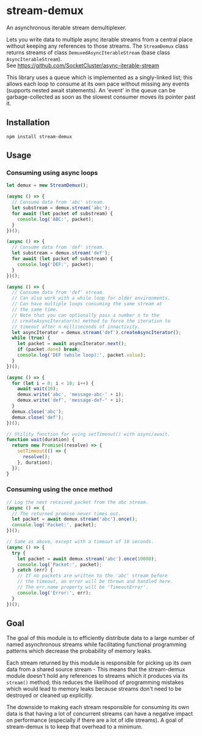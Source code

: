 # stream-demux
An asynchronous iterable stream demultiplexer.

Lets you write data to multiple async iterable streams from a central place without keeping any references to those streams.
The `StreamDemux` class returns streams of class `DemuxedAsyncIterableStream` (base class `AsyncIterableStream`).  
See https://github.com/SocketCluster/async-iterable-stream

This library uses a queue which is implemented as a singly-linked list; this allows each loop to consume at its own pace without missing any events (supports nested await statements). An 'event' in the queue can be garbage-collected as soon as the slowest consumer moves its pointer past it.

## Installation

```
npm install stream-demux
```

## Usage

### Consuming using async loops

```js
let demux = new StreamDemux();

(async () => {
  // Consume data from 'abc' stream.
  let substream = demux.stream('abc');
  for await (let packet of substream) {
    console.log('ABC:', packet);
  }
})();

(async () => {
  // Consume data from 'def' stream.
  let substream = demux.stream('def');
  for await (let packet of substream) {
    console.log('DEF:', packet);
  }
})();

(async () => {
  // Consume data from 'def' stream.
  // Can also work with a while loop for older environments.
  // Can have multiple loops consuming the same stream at
  // the same time.
  // Note that you can optionally pass a number n to the
  // createAsyncIterator(n) method to force the iteration to
  // timeout after n milliseconds of innactivity.
  let asyncIterator = demux.stream('def').createAsyncIterator();
  while (true) {
    let packet = await asyncIterator.next();
    if (packet.done) break;
    console.log('DEF (while loop):', packet.value);
  }
})();

(async () => {
  for (let i = 0; i < 10; i++) {
    await wait(10);
    demux.write('abc', 'message-abc-' + i);
    demux.write('def', 'message-def-' + i);
  }
  demux.close('abc');
  demux.close('def');
})();

// Utility function for using setTimeout() with async/await.
function wait(duration) {
  return new Promise((resolve) => {
    setTimeout(() => {
      resolve();
    }, duration);
  });
}
```

### Consuming using the once method

```js
// Log the next received packet from the abc stream.
(async () => {
  // The returned promise never times out.
  let packet = await demux.stream('abc').once();
  console.log('Packet:', packet);
})();

// Same as above, except with a timeout of 10 seconds.
(async () => {
  try {
    let packet = await demux.stream('abc').once(10000);
    console.log('Packet:', packet);
  } catch (err) {
    // If no packets are written to the 'abc' stream before
    // the timeout, an error will be thrown and handled here.
    // The err.name property will be 'TimeoutError'.
    console.log('Error:', err);
  }
})();
```

## Goal

The goal of this module is to efficiently distribute data to a large number of named asynchronous streams while facilitating functional programming patterns which decrease the probability of memory leaks.

Each stream returned by this module is responsible for picking up its own data from a shared source stream - This means that the stream-demux module doesn't hold any references to streams which it produces via its `stream()` method; this reduces the likelihood of programming mistakes which would lead to memory leaks because streams don't need to be destroyed or cleaned up explicitly.

The downside to making each stream responsible for consuming its own data is that having a lot of concurrent streams can have a negative impact on performance (especially if there are a lot of idle streams). A goal of stream-demux is to keep that overhead to a minimum.
